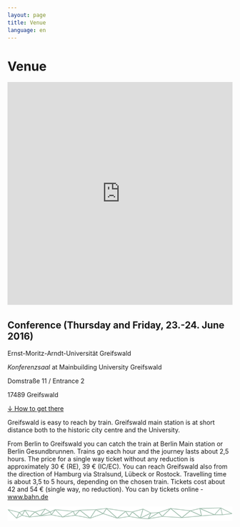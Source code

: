```yaml
---
layout: page
title: Venue
language: en
---
```


# Venue

<iframe width="100%" height="500px" frameBorder="0" src="https://a.tiles.mapbox.com/v4/frau-sabine.o0557fei.html?access_token=pk.eyJ1IjoiZnJhdS1zYWJpbmUiLCJhIjoiY2lnNm9saHZ4MGhkb3ZsbTZ5eXkwMXRhMSJ9.YNRk22lOO3ngLgUvJQovCg"></iframe>


## Conference (Thursday and Friday, 23.-24. June 2016)   
Ernst-Moritz-Arndt-Universität Greifswald

*Konferenzsaal*
at Mainbuilding University Greifswald

Domstraße 11 / Entrance 2

17489 Greifswald

<a href="../files/Conf_GettingHere_Web.pdf" class="download">↓ How to get there</a><br>

Greifswald is easy to reach by train. Greifswald main station is at short distance both to the historic city centre and the University.

From Berlin to Greifswald you can catch the train at Berlin Main station or Berlin Gesundbrunnen. Trains go each hour and the journey lasts about 2,5 hours. The price for a single way ticket without any reduction is approximately 30 € (RE), 39 € (IC/EC).
You can reach Greifswald also from the direction of Hamburg via Stralsund, Lübeck or Rostock. Travelling time is about 3,5 to 5 hours, depending on the chosen train. Tickets cost about 42 and 54 € (single way, no reduction).
You can by tickets online - www.bahn.de


![Separator](../images/separator.png)
